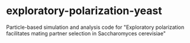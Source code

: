 # exploratory-polarization-yeast
 Particle-based simulation and analysis code for "Exploratory polarization facilitates mating partner selection in Saccharomyces cerevisiae"
